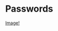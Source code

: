 # Passwords
[Image!](https://github.com/lalenguanegra/Passwords/blob/master/stylesheet_example.png)
